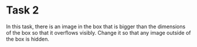 # Task 2

In this task, there is an image in the box that is bigger than the dimensions of
the box so that it overflows visibly. Change it so that any image outside of the
box is hidden.
